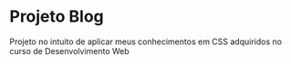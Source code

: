 # Projeto Blog
 Projeto no intuito de aplicar meus conhecimentos em CSS adquiridos no curso de Desenvolvimento Web
